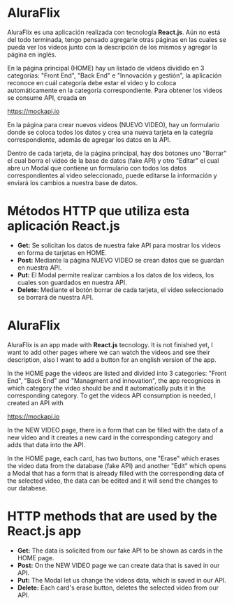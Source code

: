 # AluraFlix
AluraFlix es una aplicación realizada con tecnología <strong>React.js</strong>. Aún no está del todo terminada, tengo pensado agregarle otras páginas en las cuales se pueda ver los videos junto con la descripción de los mismos y agregar la página en inglés.

En la página principal (HOME) hay un listado de videos dividido en 3 categorías: "Front End", "Back End" e "Innovación y gestión", la aplicación reconoce en cuál categoría debe estar el video y lo coloca automáticamente en la categoría correspondiente. Para obtener los videos se consume API, creada en

https://mockapi.io

En la página para crear nuevos videos (NUEVO VIDEO), hay un formulario donde se coloca todos los datos y crea una nueva tarjeta en la categría correspondiente, además de agregar los datos en la API.

Dentro de cada tarjeta, de la página principal, hay dos botones uno "Borrar" el cual borra el video de la base de datos (fake API) y otro "Editar" el cual abre un Modal que contiene un formulario con todos los datos correspondientes al video seleccionado, puede editarse la información y enviará los cambios a nuestra base de datos.

<h1>Métodos HTTP que utiliza esta aplicación React.js</h1>

- <strong>Get:</strong> Se solicitan los datos de nuestra fake API para mostrar los videos en forma de tarjetas en HOME.
- <strong>Post:</strong> Mediante la página NUEVO VIDEO se crean datos que se guardan en nuestra API.
- <strong>Put:</strong> El Modal permite realizar cambios a los datos de los videos, los cuales son guardados en nuestra API.
- <strong>Delete:</strong> Mediante el botón borrar de cada tarjeta, el video seleccionado se borrará de nuestra API.

# AluraFlix
AluraFlix is an app made with <strong>React.js</strong> tecnology. It is not finished yet, I want to add other pages where we can watch the videos and see their description, also I want to add a button for an english version of the app.

In the HOME page the videos are listed and divided into 3 categories: "Front End", "Back End" and "Managment and innovation", the app recognices in which category the video should be and it automatically puts it in the corresponding category. To get the videos API consumption is needed, I created an API with

https://mockapi.io

In the NEW VIDEO page, there is a form that can be filled with the data of a new video and it creates a new card in the corresponding category and adds that data into the API.

In the HOME page, each card, has two buttons, one "Erase" which erases the video data from the database (fake API) and another "Edit" which opens a Modal that has a form that is already filled with the corresponding data of the selected video, the data can be edited and it will send the changes to our databese.

<h1>HTTP methods that are used by the React.js app</h1>

- <strong>Get:</strong> The data is solicited from our fake API to be shown as cards in the HOME page.
- <strong>Post:</strong> On the NEW VIDEO page we can create data that is saved in our API.
- <strong>Put:</strong> The Modal let us change the videos data, which is saved in our API.
- <strong>Delete:</strong> Each card's erase button, deletes the selected video from our API.
